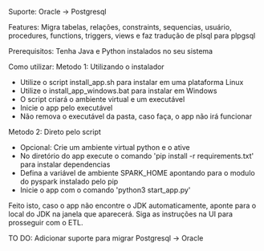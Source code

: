 Suporte: Oracle -> Postgresql

Features: Migra tabelas, relações, constraints, sequencias, usuário, procedures, functions, triggers, views e faz tradução de plsql para plpgsql

Prerequisitos: Tenha Java e Python instalados no seu sistema

Como utilizar: 
Metodo 1: Utilizando o instalador
- Utilize o script install_app.sh para instalar em uma plataforma Linux
- Utilize o install_app_windows.bat para instalar em Windows
- O script criará o ambiente virtual e um executável
- Inicie o app pelo executável
- Não remova o executável da pasta, caso faça, o app não irá funcionar

Metodo 2: Direto pelo script
- Opcional: Crie um ambiente virtual python e o ative
- No diretório do app execute o comando 'pip install -r requirements.txt' para instalar dependencias
- Defina a variável de ambiente SPARK_HOME apontando para o modulo do pyspark instalado pelo pip
- Inicie o app com o comando 'python3 start_app.py'

Feito isto, caso o app não encontre o JDK automaticamente, aponte para o local do JDK na janela que aparecerá.
Siga as instruções na UI para prosseguir com o ETL.

TO DO: Adicionar suporte para migrar Postgresql -> Oracle
